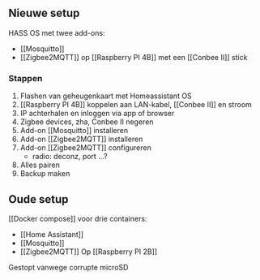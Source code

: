## Nieuwe setup
HASS OS met twee add-ons:
* [[Mosquitto]]
* [[Zigbee2MQTT]]
op [[Raspberry PI 4B]] met een [[Conbee II]] stick

### Stappen
1. Flashen van geheugenkaart met Homeassistant OS
2. [[Raspberry PI 4B]] koppelen aan LAN-kabel, [[Conbee II]] en stroom
3. IP achterhalen en inloggen via app of browser
4. Zigbee devices, zha, Conbee II negeren
5. Add-on [[Mosquitto]] installeren
6. Add-on [[Zigbee2MQTT]] installeren
7. Add-on [[Zigbee2MQTT]] configureren
	* radio: deconz, port ...?
8. Alles pairen
9. Backup maken

## Oude setup
[[Docker compose]] voor drie containers:
* [[Home Assistant]]
* [[Mosquitto]]
* [[Zigbee2MQTT]]
Op [[Raspberry PI 2B]]

Gestopt vanwege corrupte microSD